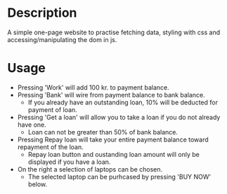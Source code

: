 # Description

A simple one-page website to practise fetching data, styling with css and accessing/manipulating the dom in js.

# Usage
- Pressing 'Work' will add 100 kr. to payment balance.
- Pressing 'Bank' will wire from payment balance to bank balance.
    - If you already have an outstanding loan, 10% will be deducted for payment of loan.
- Pressing 'Get a loan' will allow you to take a loan if you do not already have one.
    - Loan can not be greater than 50% of bank balance.
- Pressing Repay loan will take your entire payment balance toward repayment of the loan.
    - Repay loan button and oustanding loan amount will only be displayed if you have a loan.
- On the right a selection of laptops can be chosen.
    - The selected laptop can be purhcased by pressing 'BUY NOW' below.
